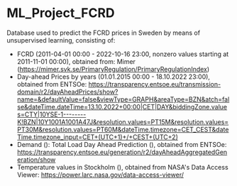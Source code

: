 # ML_Project_FCRD
Database used to predict the FCRD prices in Sweden by means of unsupervised learning, consisting of:
- FCRD (2011-04-01 00:00 - 2022-10-16 23:00, nonzero values starting at 2011-11-01 00:00), obtained from: Mimer (https://mimer.svk.se/PrimaryRegulation/PrimaryRegulationIndex)
- Day-ahead Prices by years (01.01.2015 00:00 - 18.10.2022 23:00), obtained from ENTSOe: https://transparency.entsoe.eu/transmission-domain/r2/dayAheadPrices/show?name=&defaultValue=false&viewType=GRAPH&areaType=BZN&atch=false&dateTime.dateTime=13.10.2022+00:00|CET|DAY&biddingZone.values=CTY|10YSE-1--------K!BZN|10Y1001A1001A47J&resolution.values=PT15M&resolution.values=PT30M&resolution.values=PT60M&dateTime.timezone=CET_CEST&dateTime.timezone_input=CET+(UTC+1)+/+CEST+(UTC+2)  
- Demand (): Total Load Day Ahead Prediction (), obtained from ENTSOe: https://transparency.entsoe.eu/generation/r2/dayAheadAggregatedGeneration/show
- Temperature values in Stockholm (), obtained from NASA's Data Access Viewer: https://power.larc.nasa.gov/data-access-viewer/
